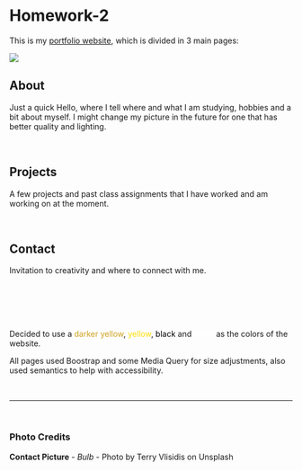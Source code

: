 # **Homework-2**

This is my [portfolio website](https://vjeuel.github.io/Homework-2a), which is divided in 3 main pages:

[<img src="https://vjeuel.github.io/Homework-2a/images/readme-pic.png" target="_blank">](https://vjeuel.github.io/Homework-2a)

## **About**
Just a quick Hello, where I tell where and what I am studying, hobbies and a bit about myself.
I might change my picture in the future for one that has better quality and lighting.

<br>

## **Projects**
A few projects and past class assignments that I have worked and am working on at the moment.

<br>

## **Contact**
Invitation to creativity and where to connect with me.




<br>
<br>
<br>
<br>

Decided to use a <span style="color: #CEA11C">darker yellow</span>, <span style="color: #fd0">yellow</span>, <span style="color: #000">black</span> and <span style="color: white">white</span> as the colors of the website.

All pages used Boostrap and some Media Query for size adjustments, also used semantics to help with accessibility.

<br>
<hr>
<br>

### **Photo Credits**

**Contact Picture** - *Bulb* - Photo by Terry Vlisidis on Unsplash